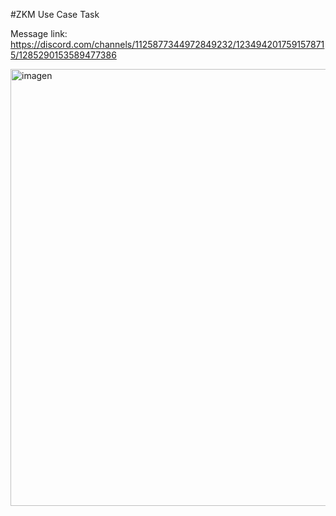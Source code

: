 #ZKM Use Case Task

Message link: https://discord.com/channels/1125877344972849232/1234942017591578715/1285290153589477386

<img width="699" alt="imagen" src="https://github.com/user-attachments/assets/2b7de9c2-b2fa-478e-b765-1cc51242af01">

